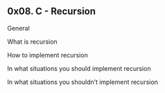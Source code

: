 ## 0x08. C - Recursion

General

What is recursion

How to implement recursion

In what situations you should implement recursion

In what situations you shouldn’t implement recursion
